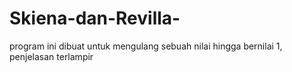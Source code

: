 # Skiena-dan-Revilla-
program ini dibuat untuk mengulang sebuah nilai hingga bernilai 1, penjelasan terlampir
